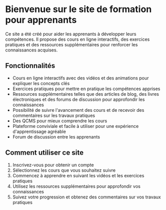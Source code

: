 # Bienvenue sur le site de formation pour apprenants

Ce site a été créé pour aider les apprenants à développer leurs compétences. Il propose des cours en ligne interactifs, des exercices pratiques et des ressources supplémentaires pour renforcer les connaissances acquises.

## Fonctionnalités
* Cours en ligne interactifs avec des vidéos et des animations pour expliquer les concepts clés
* Exercices pratiques pour mettre en pratique les compétences apprises
* Ressources supplémentaires telles que des articles de blog, des livres électroniques et des forums de discussion pour approfondir les connaissances
* Possibilité de suivre l'avancement des cours et de recevoir des commentaires sur les travaux pratiques
* Des QCMS pour mieux comprendre les cours
* Plateforme conviviale et facile à utiliser pour une expérience d'apprentissage agréable
* Forum de discussion entre les apprenants

## Comment utiliser ce site

1. Inscrivez-vous pour obtenir un compte
2. Sélectionnez les cours que vous souhaitez suivre
3. Commencez à apprendre en suivant les vidéos et les exercices pratiques
4. Utilisez les ressources supplémentaires pour approfondir vos connaissances
5. Suivez votre progression et obtenez des commentaires sur vos travaux pratiques
